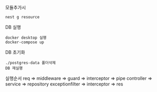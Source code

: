 모듈추가시

```
nest g resource
```

DB 실행

```
docker desktop 실행
docker-compose up
```

DB 초기화

```
./postgres-data 폴더삭제
DB 재실행
```

실행순서
req => middleware => guard => interceptor => pipe
controller => service => repository
exceptionfilter => interceptor => res
